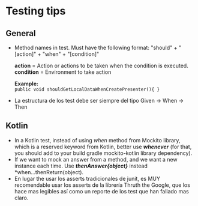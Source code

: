 # Testing tips

## General
* Method names in test. Must have the following format: "should" + "[action]" + "when" + "[condition]"<br>
  
  <b>action</b> = Action or actions to be taken when the condition is executed.<br>
  <b>condition</b> = Environment to take action <br>
  
  <b>Example:</b><br>
  `public void shouldGetLocalDataWhenCreatePresenter(){
  }`
  
* La estructura de los test debe ser siempre del tipo Given -> When -> Then

## Kotlin
* In a Kotlin test, instead of using *when* method from Mockito library, which is a reserved keyword from Kotlin, better use ***whenever*** (for that, you should add to your build gradle mockito-kotlin library dependency).
* If we want to mock an answer from a method, and we want a new instance each time. Use ***thenAnswer{object}*** instead *when...thenReturn(object).
* En lugar the usar los asserts tradicionales de junit, es MUY recomendable usar los asserts de la librería Thruth the Google, que los hace mas legibles así como un reporte de los test que han fallado mas claro.
